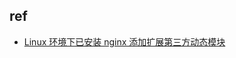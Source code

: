 

## ref
+ [Linux 环境下已安装 nginx 添加扩展第三方动态模块](https://blog.csdn.net/weixin_43930641/article/details/105878261)